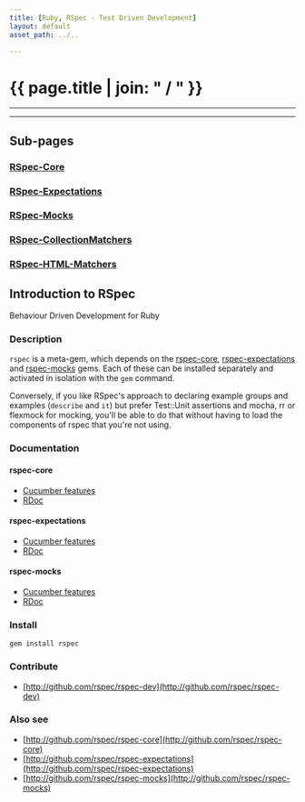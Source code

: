 ```yaml
---
title: [Ruby, RSpec - Test Driven Development]
layout: default
asset_path: ../..

---
```


# {{ page.title | join: " / " }}

----

<div id="toc"></div>

---

## Sub-pages

### [RSpec-Core](/ruby/rspec/rspec-core.html)

### [RSpec-Expectations](/ruby/rspec/rspec-expectations.html)

### [RSpec-Mocks](/ruby/rspec/rspec-mocks.html)

### [RSpec-CollectionMatchers](/ruby/rspec/rspec-collection_matchers.html)

### [RSpec-HTML-Matchers](/ruby/rspec/rspec-html-matchers.html)


## Introduction to RSpec

Behaviour Driven Development for Ruby

### Description

`rspec` is a meta-gem, which depends on the [rspec-core](/rspec-core.html), [rspec-expectations](/rspec-expectations.html) and [rspec-mocks](/rspec-mocks.html) gems. Each of these can be installed separately and activated in isolation with the `gem` command.

Conversely, if you like RSpec's approach to declaring example groups and examples (`describe` and `it`) but prefer Test::Unit assertions and mocha, rr or flexmock for mocking, you'll be able to do that without having to load the
components of rspec that you're not using. 

### Documentation

#### rspec-core

* [Cucumber features](http://relishapp.com/rspec/rspec-core)
* [RDoc](http://rubydoc.info/gems/rspec-core/frames)

#### rspec-expectations

* [Cucumber features](http://relishapp.com/rspec/rspec-expectations)
* [RDoc](http://rubydoc.info/gems/rspec-expectations/frames)

#### rspec-mocks

* [Cucumber features](http://relishapp.com/rspec/rspec-mocks)
* [RDoc](http://rubydoc.info/gems/rspec-mocks/frames)

### Install

    gem install rspec

### Contribute

* [http://github.com/rspec/rspec-dev](http://github.com/rspec/rspec-dev)

### Also see

* [http://github.com/rspec/rspec-core](http://github.com/rspec/rspec-core)
* [http://github.com/rspec/rspec-expectations](http://github.com/rspec/rspec-expectations)
* [http://github.com/rspec/rspec-mocks](http://github.com/rspec/rspec-mocks)
